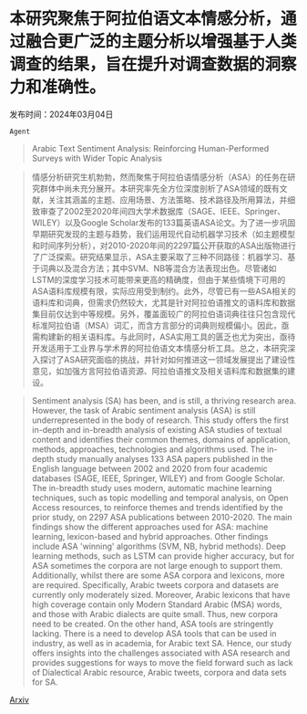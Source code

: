 # 本研究聚焦于阿拉伯语文本情感分析，通过融合更广泛的主题分析以增强基于人类调查的结果，旨在提升对调查数据的洞察力和准确性。

发布时间：2024年03月04日

`Agent`

> Arabic Text Sentiment Analysis: Reinforcing Human-Performed Surveys with Wider Topic Analysis

> 情感分析研究生机勃勃，然而聚焦于阿拉伯语情感分析（ASA）的任务在研究群体中尚未充分展开。本研究率先全方位深度剖析了ASA领域的既有文献，关注其涵盖的主题、应用场景、方法策略、技术路径及所用算法，并细致审查了2002至2020年间四大学术数据库（SAGE、IEEE、Springer、WILEY）以及Google Scholar发布的133篇英语ASA论文。为了进一步巩固早期研究发现的主题与趋势，我们运用现代自动机器学习技术（如主题模型和时间序列分析），对2010-2020年间的2297篇公开获取的ASA出版物进行了广泛探索。研究结果显示，ASA主要采取了三种不同路径：机器学习、基于词典以及混合方法；其中SVM、NB等混合方法表现出色。尽管诸如LSTM的深度学习技术可能带来更高的精确度，但由于某些情境下可用的ASA语料库规模有限，实际应用受到制约。此外，尽管已有一些ASA相关的语料库和词典，但需求仍然较大，尤其是针对阿拉伯语推文的语料库和数据集目前仅达到中等规模。另外，覆盖面较广的阿拉伯语词典往往只包含现代标准阿拉伯语（MSA）词汇，而含方言部分的词典则规模偏小。因此，亟需构建新的相关语料库。与此同时，ASA实用工具的匮乏也尤为突出，亟待开发适用于工业界与学术界的阿拉伯语文本情感分析工具。总之，本研究深入探讨了ASA研究面临的挑战，并针对如何推进这一领域发展提出了建设性意见，如加强方言阿拉伯语资源、阿拉伯语推文及相关语料库和数据集的建设。

> Sentiment analysis (SA) has been, and is still, a thriving research area. However, the task of Arabic sentiment analysis (ASA) is still underrepresented in the body of research. This study offers the first in-depth and in-breadth analysis of existing ASA studies of textual content and identifies their common themes, domains of application, methods, approaches, technologies and algorithms used. The in-depth study manually analyses 133 ASA papers published in the English language between 2002 and 2020 from four academic databases (SAGE, IEEE, Springer, WILEY) and from Google Scholar. The in-breadth study uses modern, automatic machine learning techniques, such as topic modelling and temporal analysis, on Open Access resources, to reinforce themes and trends identified by the prior study, on 2297 ASA publications between 2010-2020. The main findings show the different approaches used for ASA: machine learning, lexicon-based and hybrid approaches. Other findings include ASA 'winning' algorithms (SVM, NB, hybrid methods). Deep learning methods, such as LSTM can provide higher accuracy, but for ASA sometimes the corpora are not large enough to support them. Additionally, whilst there are some ASA corpora and lexicons, more are required. Specifically, Arabic tweets corpora and datasets are currently only moderately sized. Moreover, Arabic lexicons that have high coverage contain only Modern Standard Arabic (MSA) words, and those with Arabic dialects are quite small. Thus, new corpora need to be created. On the other hand, ASA tools are stringently lacking. There is a need to develop ASA tools that can be used in industry, as well as in academia, for Arabic text SA. Hence, our study offers insights into the challenges associated with ASA research and provides suggestions for ways to move the field forward such as lack of Dialectical Arabic resource, Arabic tweets, corpora and data sets for SA.

[Arxiv](https://arxiv.org/abs/2403.01921)